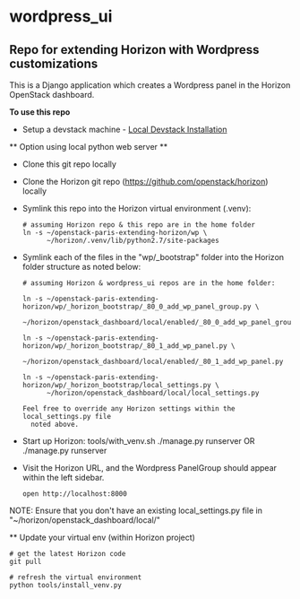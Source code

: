 # wordpress_ui #

## Repo for extending Horizon with Wordpress customizations ##

This is a Django application which creates a Wordpress panel in the Horizon OpenStack dashboard.

**To use this repo**

- Setup a devstack machine - [Local Devstack Installation](https://github.com/wchrisjohnson/vagrant-devstack-config)

** Option using local python web server **

- Clone this git repo locally  

- Clone the Horizon git repo (https://github.com/openstack/horizon) locally

- Symlink this repo into the Horizon virtual environment (.venv):

      # assuming Horizon repo & this repo are in the home folder
      ln -s ~/openstack-paris-extending-horizon/wp \
            ~/horizon/.venv/lib/python2.7/site-packages

- Symlink each of the files in the "wp/_bootstrap" folder into the
  Horizon folder structure as noted below:

      # assuming Horizon & wordpress_ui repos are in the home folder:

      ln -s ~/openstack-paris-extending-horizon/wp/_horizon_bootstrap/_80_0_add_wp_panel_group.py \
            ~/horizon/openstack_dashboard/local/enabled/_80_0_add_wp_panel_group.py

      ln -s ~/openstack-paris-extending-horizon/wp/_horizon_bootstrap/_80_1_add_wp_panel.py \
            ~/horizon/openstack_dashboard/local/enabled/_80_1_add_wp_panel.py

      ln -s ~/openstack-paris-extending-horizon/wp/_horizon_bootstrap/local_settings.py \
            ~/horizon/openstack_dashboard/local/local_settings.py

      Feel free to override any Horizon settings within the local_settings.py file
        noted above.

- Start up Horizon:
      tools/with_venv.sh ./manage.py runserver
      OR
      ./manage.py runserver

- Visit the Horizon URL, and the Wordpress PanelGroup should appear within the left sidebar.

      open http://localhost:8000

NOTE: Ensure that you don't have an existing local_settings.py file in
"~/horizon/openstack_dashboard/local/"


** Update your virtual env (within Horizon project)

    # get the latest Horizon code
    git pull

    # refresh the virtual environment
    python tools/install_venv.py
